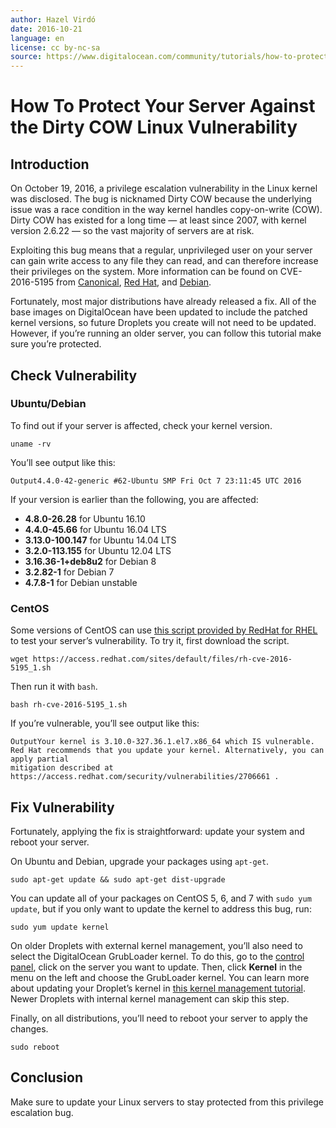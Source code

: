 ```yaml
---
author: Hazel Virdó
date: 2016-10-21
language: en
license: cc by-nc-sa
source: https://www.digitalocean.com/community/tutorials/how-to-protect-your-server-against-the-dirty-cow-linux-vulnerability
---
```


# How To Protect Your Server Against the Dirty COW Linux Vulnerability

## Introduction

On October 19, 2016, a privilege escalation vulnerability in the Linux kernel was disclosed. The bug is nicknamed Dirty COW because the underlying issue was a race condition in the way kernel handles copy-on-write (COW). Dirty COW has existed for a long time — at least since 2007, with kernel version 2.6.22 — so the vast majority of servers are at risk.

Exploiting this bug means that a regular, unprivileged user on your server can gain write access to any file they can read, and can therefore increase their privileges on the system. More information can be found on CVE-2016-5195 from [Canonical](http://people.canonical.com/%7Eubuntu-security/cve/2016/CVE-2016-5195.html), [Red Hat](https://access.redhat.com/security/cve/CVE-2016-5195), and [Debian](https://security-tracker.debian.org/tracker/CVE-2016-5195).

Fortunately, most major distributions have already released a fix. All of the base images on DigitalOcean have been updated to include the patched kernel versions, so future Droplets you create will not need to be updated. However, if you’re running an older server, you can follow this tutorial make sure you’re protected.

## Check Vulnerability

### Ubuntu/Debian

To find out if your server is affected, check your kernel version.

    uname -rv

You’ll see output like this:

    Output4.4.0-42-generic #62-Ubuntu SMP Fri Oct 7 23:11:45 UTC 2016

If your version is earlier than the following, you are affected:

- **4.8.0-26.28** for Ubuntu 16.10
- **4.4.0-45.66** for Ubuntu 16.04 LTS
- **3.13.0-100.147** for Ubuntu 14.04 LTS
- **3.2.0-113.155** for Ubuntu 12.04 LTS
- **3.16.36-1+deb8u2** for Debian 8
- **3.2.82-1** for Debian 7
- **4.7.8-1** for Debian unstable

### CentOS

Some versions of CentOS can use [this script provided by RedHat for RHEL](https://access.redhat.com/sites/default/files/rh-cve-2016-5195_1.sh) to test your server’s vulnerability. To try it, first download the script.

    wget https://access.redhat.com/sites/default/files/rh-cve-2016-5195_1.sh

Then run it with `bash`.

    bash rh-cve-2016-5195_1.sh

If you’re vulnerable, you’ll see output like this:

    OutputYour kernel is 3.10.0-327.36.1.el7.x86_64 which IS vulnerable.
    Red Hat recommends that you update your kernel. Alternatively, you can apply partial
    mitigation described at https://access.redhat.com/security/vulnerabilities/2706661 .

## Fix Vulnerability

Fortunately, applying the fix is straightforward: update your system and reboot your server.

On Ubuntu and Debian, upgrade your packages using `apt-get`.

    sudo apt-get update && sudo apt-get dist-upgrade

You can update all of your packages on CentOS 5, 6, and 7 with `sudo yum update`, but if you only want to update the kernel to address this bug, run:

    sudo yum update kernel

On older Droplets with external kernel management, you’ll also need to select the DigitalOcean GrubLoader kernel. To do this, go to the [control panel](https://cloud.digitalocean.com/droplets), click on the server you want to update. Then, click **Kernel** in the menu on the left and choose the GrubLoader kernel. You can learn more about updating your Droplet’s kernel in [this kernel management tutorial](how-to-update-a-digitalocean-server-s-kernel). Newer Droplets with internal kernel management can skip this step.

Finally, on all distributions, you’ll need to reboot your server to apply the changes.

    sudo reboot

## Conclusion

Make sure to update your Linux servers to stay protected from this privilege escalation bug.
